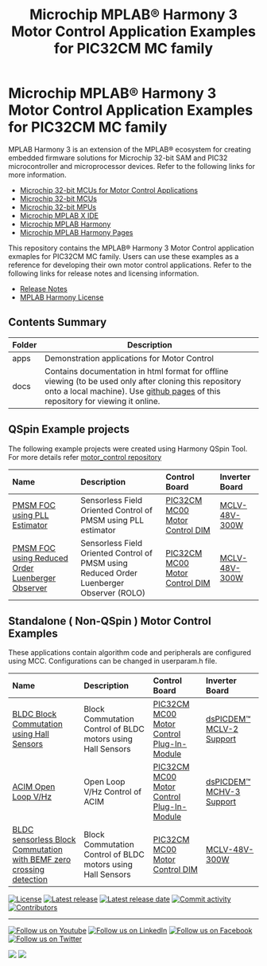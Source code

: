 ﻿---
title: Microchip MPLAB® Harmony 3 Motor Control Application Examples for PIC32CM MC family
nav_order: 1
has_children: true
has_toc: false
---

# Microchip MPLAB® Harmony 3 Motor Control Application Examples for PIC32CM MC family

MPLAB Harmony 3 is an extension of the MPLAB® ecosystem for creating
embedded firmware solutions for Microchip 32-bit SAM and PIC32 microcontroller
and microprocessor devices.  Refer to the following links for more information.
 - [Microchip 32-bit MCUs for Motor Control Applications](https://www.microchip.com/design-centers/motor-control-and-drive/control-products/32-bit-solutions)
 - [Microchip 32-bit MCUs](https://www.microchip.com/design-centers/32-bit)
 - [Microchip 32-bit MPUs](https://www.microchip.com/design-centers/32-bit-mpus)
 - [Microchip MPLAB X IDE](https://www.microchip.com/mplab/mplab-x-ide)
 - [Microchip MPLAB Harmony](https://www.microchip.com/mplab/mplab-harmony)
 - [Microchip MPLAB Harmony Pages](https://microchip-mplab-harmony.github.io/)

This repository contains the MPLAB® Harmony 3 Motor Control application exmaples for PIC32CM MC family. Users can use these examples as a reference for
developing their own motor control applications. Refer to the following links for release
notes and licensing information.

 - [Release Notes](./release_notes.md)
 - [MPLAB Harmony License](mplab_harmony_license.md)

## Contents Summary

| Folder     | Description                                               |
|------------|-----------------------------------------------------------|
| apps       | Demonstration applications for Motor Control              |
| docs       | Contains documentation in html format for offline viewing (to be used only after cloning this repository onto a local machine). Use [github pages](https://microchip-mplab-harmony.github.io/mc_apps_pic32cm_mc/) of this repository for viewing it online.                   |


## QSpin Example projects
The following example projects were created using Harmony QSpin Tool. For more details refer [motor_control repository](https://github.com/Microchip-MPLAB-Harmony/motor_control)

| Name | Description|Control Board|Inverter Board|
|:-----|:-----------|:------------|:-------------|
 [PMSM FOC using PLL Estimator](apps/pmsm_foc_pll_estimator_pic32cm_mc/readme.md)| Sensorless Field Oriented Control of PMSM using PLL estimator  | [PIC32CM MC00 Motor Control DIM](https://www.microchip.com/en-us/development-tool/ev61e63a)| [MCLV-48V-300W](https://www.microchip.com/en-us/development-tool/ev18h47a) |
|[PMSM FOC using Reduced Order Luenberger Observer](apps/pmsm_foc_rolo_pic32_cm_mc/readme.md)| Sensorless Field Oriented Control of PMSM using Reduced Order Luenberger Observer (ROLO) | [PIC32CM MC00 Motor Control DIM](https://www.microchip.com/en-us/development-tool/ev61e63a)| [MCLV-48V-300W](https://www.microchip.com/en-us/development-tool/ev18h47a) |

## Standalone ( Non-QSpin ) Motor Control Examples

These applications contain algorithm code and peripherals are configured using MCC. Configurations can be changed in userparam.h file. 


| Name | Description|Control Board|Inverter Board|
|:-----|:-----------|:------------|:-------------|
 | [BLDC Block Commutation using Hall Sensors](apps/bldc_bc_hall_pic32_cm_mc/readme.md) | Block Commutation Control of BLDC motors using Hall Sensors |[PIC32CM MC00 Motor Control Plug-In-Module](https://www.microchip.com/developmenttools/ProductDetails/EV94F66A) |[dsPICDEM™ MCLV-2 Support](https://www.microchip.com/DevelopmentTools/ProductDetails/DM330021-2) |
| [ACIM Open Loop V/Hz](apps/acim_vhz_pic32_cm_mc/readme.md) | Open Loop V/Hz Control of ACIM |[PIC32CM MC00 Motor Control Plug-In-Module](https://www.microchip.com/developmenttools/ProductDetails/EV94F66A) |[dsPICDEM™ MCHV-3 Support](https://www.microchip.com/developmenttools/ProductDetails/dm330023-3)|
 | [ BLDC sensorless Block Commutation with BEMF zero crossing detection](apps/bldc_bc_sensorless_pic32_cm_mc/readme.md) | Block Commutation Control of BLDC motors using Hall Sensors | [PIC32CM MC00 Motor Control DIM](https://www.microchip.com/en-us/development-tool/ev61e63a)| [MCLV-48V-300W](https://www.microchip.com/en-us/development-tool/ev18h47a) |

[![License](https://img.shields.io/badge/license-Harmony%20license-orange.svg)](https://github.com/Microchip-MPLAB-Harmony/mc/blob/master/mplab_harmony_license.md)
[![Latest release](https://img.shields.io/github/release/Microchip-MPLAB-Harmony/mc_apps_pic32cm_mc.svg)](https://github.com/Microchip-MPLAB-Harmony/mc/releases/latest)
[![Latest release date](https://img.shields.io/github/release-date/Microchip-MPLAB-Harmony/mc_apps_pic32cm_mc.svg)](https://github.com/Microchip-MPLAB-Harmony/mc/releases/latest)
[![Commit activity](https://img.shields.io/github/commit-activity/y/Microchip-MPLAB-Harmony/mc_apps_pic32cm_mc.svg)](https://github.com/Microchip-MPLAB-Harmony/mc/graphs/commit-activity)
[![Contributors](https://img.shields.io/github/contributors-anon/Microchip-MPLAB-Harmony/mc_apps_pic32cm_mc.svg)]()
____

[![Follow us on Youtube](https://img.shields.io/badge/Youtube-Follow%20us%20on%20Youtube-red.svg)](https://www.youtube.com/user/MicrochipTechnology)
[![Follow us on LinkedIn](https://img.shields.io/badge/LinkedIn-Follow%20us%20on%20LinkedIn-blue.svg)](https://www.linkedin.com/company/microchip-technology)
[![Follow us on Facebook](https://img.shields.io/badge/Facebook-Follow%20us%20on%20Facebook-blue.svg)](https://www.facebook.com/microchiptechnology/)
[![Follow us on Twitter](https://img.shields.io/twitter/follow/MicrochipTech.svg?style=social)](https://twitter.com/MicrochipTech)

[![](https://img.shields.io/github/stars/Microchip-MPLAB-Harmony/mc_apps_pic32cm_mc.svg?style=social)]()
[![](https://img.shields.io/github/watchers/Microchip-MPLAB-Harmony/mc_apps_pic32cm_mc.svg?style=social)]()
